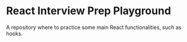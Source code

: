 # React Interview Prep Playground

A repository where to practice some main React functionalities, such as hooks.
